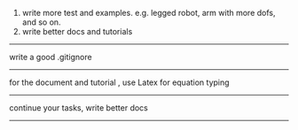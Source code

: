 
1. write more test and examples. e.g. legged robot, arm with more dofs, and so on.
2. write better docs and tutorials 

---

write a good .gitignore

---

for the document and tutorial , use Latex for equation typing 

---

continue your tasks, write better docs

---
